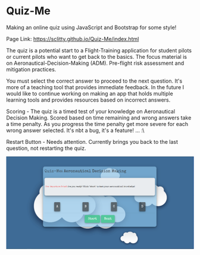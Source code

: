 # Quiz-Me 
Making an online quiz using JavaScript and Bootstrap for some style!

Page Link: https://sclitty.github.io/Quiz-Me/index.html

The quiz is a potential start to a Flight-Training application for student pilots or current pilots who want to get back to the basics.
The focus material is on Aeronautical-Decision-Making (ADM). Pre-flight risk assessment and mitigation practices. 

You must select the correct answer to proceed to the next question. It's more of a teaching tool that provides immediate feedback. In the future I would like to continue working on making an app that holds multiple learning tools and provides resources based on incorrect answers.

Scoring - 
    The quiz is a timed test of your knowledge on Aeronautical Decision Making. Scored based on time remaining and wrong answers take a time penalty. As you progress the time penalty get more severe for each wrong answer selected. It's nbt a bug, it's a feature! ... :\

Restart Button -
    Needs attention. Currently brings you back to the last question, not restarting the quiz.

![FrontPage](images/PageSnip.PNG)



